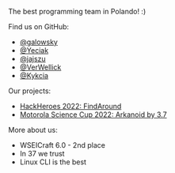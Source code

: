 The best programming team in Polando! :)

Find us on GitHub:
- [@galowsky](https://github.com/gal0wsky)
- [@Yeciak](https://github.com/yeciak)
- [@jajszu](https://github.com/jajszu)
- [@VerWellick](https://github.com/verwellick)
- [@Kykcia](https://github.com/kykcia)


Our projects:
- [HackHeroes 2022: FindAround](https://github.com/Sanfran-CISCO/findaround.git)
- [Motorola Science Cup 2022: Arkanoid by 3.7](https://github.com/3-7-Development/Arkanoid-by-3.7.git)


More about us:
- WSEICraft 6.0 - 2nd place
- In 37 we trust
- Linux CLI is the best
